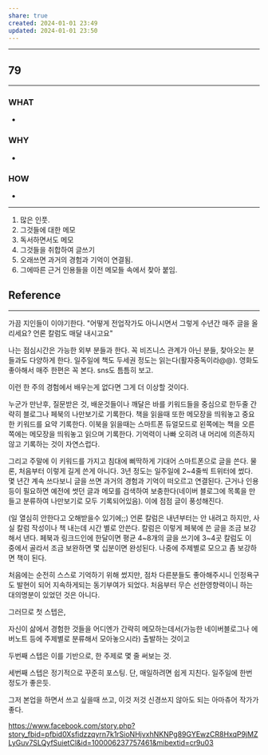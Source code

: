 ```yaml
---
share: true
created: 2024-01-01 23:49
updated: 2024-01-01 23:50
---
```


---
## 79
---
### WHAT
- 
### WHY
- 
### HOW
- 
---
1. 많은 인풋.
2. 그것들에 대한 메모
3. 독서하면서도 메모
4. 그것들을 취합하여 글쓰기
5. 오래쓰면 과거의 경험과 기억이 연결됨.
6. 그에따른 근거 인용들을 이전 메모들 속에서 찾아 붙임.


## Reference
---
가끔 지인들이 이야기한다. "어떻게 전업작가도 아니시면서 그렇게 수년간 매주 글을 올리세요? 언론 칼럼도 매달 내시고요"

나는 점심시간은 가능한 외부 분들과 한다. 꼭 비즈니스 관계가 아닌 분들, 찾아오는 분들과도 다양하게 한다. 일주일에 책도 두세권 정도는 읽는다(활자중독이라@@). 영화도 좋아해서 매주 한편은 꼭 본다. sns도 틈틈히 보고.

이런 한 주의 경험에서 배우는게 없다면 그게 더 이상할 것이다.

누군가 만난후, 질문받은 것, 배운것들이나 깨달은 바를 키워드들을 중심으로 한두줄 간략히 블로그나 페북의 나만보기로 기록한다. 책을 읽을때 또한 메모장을 띄워놓고 중요한 키워드를 요약 기록한다. 이북을 읽을때는 스마트폰 듀얼모드로 왼쪽에는 책을 오른쪽에는 메모장을 띄워놓고 읽으며 기록한다. 기억력이 나빠 오히려 내 머리에 의존하지 않고 기록하는 것이 자연스럽다.

그리고 주말에 이 키워드를 가지고 침대에 삐딱하게 기대어 스마트폰으로 글을 쓴다. 물론, 처음부터 이렇게 길게 쓴게 아니다. 3년 정도는 일주일에 2~4줄씩 트위터에 썼다. 몇 년간 계속 쓰다보니 글을 쓰면 과거의 경험과 기억이 떠오르고 연결된다. 근거나 인용등이 필요하면 예전에 썻던 글과 메모를 검색하여 보충한다(네이버 블로그에 목록을 만들고 분류하여 나만보기로 모두 기록되어있음). 이에 점점 글이 풍성해진다.

(일 열심히 안한다고 오해받을수 있기에;;) 언론 칼럼은 내년부터는 안 내려고 하지만, 사실 칼럼 작성이나 책 내는데 시간 별로 안쓴다. 칼럼은 이렇게 페북에 쓴 글을 조금 보강해서 낸다. 페북과 링크드인에 한달이면 평균 4~8개의 글을 쓰기에 3~4곳 칼럼도 이 중에서 골라서 조금 보완하면 몇 십분이면 완성된다. 나중에 주제별로 모으고 좀 보강하면 책이 된다.

처음에는 순전히 스스로 기억하기 위해 썼지만, 점차 다른분들도 좋아해주시니 인정욕구도 발현이 되어 지속하게되는 동기부여가 되었다. 처음부터 무슨 선한영향력이니 하는 대의명분이 있었던 것은 아니다.

그러므로 첫 스텝은,

자신이 삶에서 경험한 것들을 어디엔가 간략히 메모하는데서(가능한 네이버블로그나 에버노트 등에 주제별로 분류해서 모아놓으시라) 출발하는 것이고

두번째 스텝은 이를 기반으로, 한 주제로 몇 줄 써보는 것.

세번째 스텝은 정기적으로 꾸준히 포스팅. 단, 매일하려면 쉽게 지친다. 일주일에 한번 정도가 좋은듯.

그저 본업을 하면서 쓰고 싶을때 쓰고, 이것 저것 신경쓰지 않아도 되는 아마츄어 작가가 좋다.

https://www.facebook.com/story.php?story_fbid=pfbid0Xsfidzzqyrn7k1rSioNHjvxhNKNPg89GYEwzCR8HxqP9jMZLyGuv7SLQyfSuietCl&id=100006237757461&mibextid=cr9u03